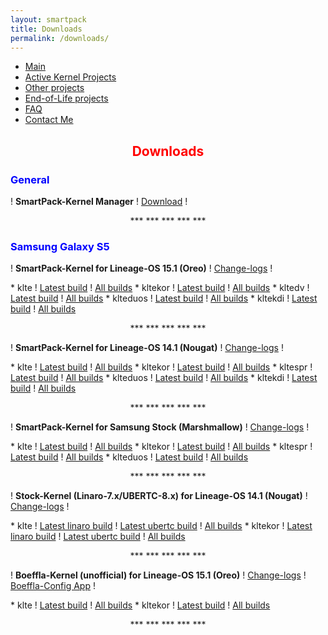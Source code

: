 ```yaml
---
layout: smartpack
title: Downloads
permalink: /downloads/
---
```


<style>
    tab1 { padding-left: 4em; }
</style>

* <a href="https://sunilpaulmathew.github.io/smartpack/">Main</a>
* <a href="https://sunilpaulmathew.github.io/kernel-projects/">Active Kernel Projects</a>
* <a href="https://sunilpaulmathew.github.io/others/">Other projects</a>
* <a href="https://sunilpaulmathew.github.io/end-of-life/">End-of-Life projects</a>
* <a href="https://sunilpaulmathew.github.io/faq/">FAQ</a>
* <a href="https://sunilpaulmathew.github.io/contact/">Contact Me</a>

<h2 style="color: red; text-align: center">Downloads</h2>

<h3 style="color: blue">General</h3>

<p>! <strong>SmartPack-Kernel Manager</strong> ! <a href="https://github.com/SmartPack/SmartPack-Kernel-Manager/releases/latest" target="_blank">Download</a> !</p>

<p style="text-align: center;">*** *** *** *** ***</p>

<h3 style="color: blue">Samsung Galaxy S5</h3>

<p>! <strong>SmartPack-Kernel for Lineage-OS 15.1 (Oreo)</strong> ! <a href="https://raw.githubusercontent.com/SmartPack/SmartPack-Kernel-Project_kltexxx/Oreo/change-logs.md" target="_blank">Change-logs</a> !</p>
* klte ! <a href="https://github.com/SmartPack/SmartPack-Kernel-Project_kltexxx/blob/Oreo/kernel-release/SmartPack-Kernel-klte.zip?raw=true">Latest build</a> ! <a href="https://androidfilehost.com/?w=files&flid=241029" target="_blank">All builds</a>
* kltekor ! <a href="https://github.com/SmartPack/SmartPack-Kernel-Project_kltexxx/blob/Oreo/kernel-release/SmartPack-Kernel-kltekor.zip?raw=true">Latest build</a> ! <a href="https://androidfilehost.com/?w=files&flid=241029" target="_blank">All builds</a>
* kltedv ! <a href="https://github.com/SmartPack/SmartPack-Kernel-Project_kltexxx/blob/Oreo/kernel-release/SmartPack-Kernel-kltedv.zip?raw=true">Latest build</a> ! <a href="https://androidfilehost.com/?w=files&flid=241029" target="_blank">All builds</a>
* klteduos ! <a href="https://github.com/SmartPack/SmartPack-Kernel-Project_kltexxx/blob/Oreo/kernel-release/SmartPack-Kernel-klteduos.zip?raw=true">Latest build</a> ! <a href="https://androidfilehost.com/?w=files&flid=241029" target="_blank">All builds</a>
* kltekdi ! <a href="https://github.com/SmartPack/SmartPack-Kernel-Project_kltexxx/blob/Oreo/kernel-release/SmartPack-Kernel-kltekdi.zip?raw=true">Latest build</a> ! <a href="https://androidfilehost.com/?w=files&flid=241029" target="_blank">All builds</a>

<p style="text-align: center;">*** *** *** *** ***</p>

<p>! <strong>SmartPack-Kernel for Lineage-OS 14.1 (Nougat)</strong> ! <a href="https://raw.githubusercontent.com/SmartPack/SmartPack-Kernel-Project_kltexxx/Nougat/change-logs.md" target="_blank">Change-logs</a> !</p>
* klte ! <a href="https://github.com/SmartPack/SmartPack-Kernel-Project_kltexxx/blob/Nougat/kernel-release/SmartPack-Kernel-klte.zip?raw=true">Latest build</a> ! <a href="https://androidfilehost.com/?w=files&flid=227310" target="_blank">All builds</a>
* kltekor ! <a href="https://github.com/SmartPack/SmartPack-Kernel-Project_kltexxx/blob/Nougat/kernel-release/SmartPack-Kernel-kltekor.zip?raw=true">Latest build</a> ! <a href="https://androidfilehost.com/?w=files&flid=227315" target="_blank">All builds</a>
* kltespr ! <a href="https://github.com/SmartPack/SmartPack-Kernel-Project_kltexxx/blob/Nougat/kernel-release/SmartPack-Kernel-kltespr.zip?raw=true">Latest build</a> ! <a href="https://androidfilehost.com/?w=files&flid=227317" target="_blank">All builds</a>
* klteduos ! <a href="https://github.com/SmartPack/SmartPack-Kernel-Project_kltexxx/blob/Nougat/kernel-release/SmartPack-Kernel-klteduos.zip?raw=true">Latest build</a> ! <a href="https://androidfilehost.com/?w=files&flid=227316" target="_blank">All builds</a>
* kltekdi ! <a href="https://github.com/SmartPack/SmartPack-Kernel-Project_kltexxx/blob/Nougat/kernel-release/SmartPack-Kernel-kltekdi.zip?raw=true">Latest build</a> ! <a href="https://androidfilehost.com/?w=files&flid=251637" target="_blank">All builds</a>

<p style="text-align: center;">*** *** *** *** ***</p>

<p>! <strong>SmartPack-Kernel for Samsung Stock (Marshmallow)</strong> ! <a href="https://raw.githubusercontent.com/SmartPack/SmartPack-Kernel-Project_kltexxx/stock/change-logs.md" target="_blank">Change-logs</a> !</p>
* klte ! <a href="https://github.com/SmartPack/SmartPack-Kernel-Project_kltexxx/blob/stock/kernel-release/SmartPack-Kernel-klte.zip?raw=true">Latest build</a> ! <a href="https://androidfilehost.com/?w=files&flid=177762" target="_blank">All builds</a>
* kltekor ! <a href="https://github.com/SmartPack/SmartPack-Kernel-Project_kltexxx/blob/stock/kernel-release/SmartPack-Kernel-kltekor.zip?raw=true">Latest build</a> ! <a href="https://androidfilehost.com/?w=files&flid=177764" target="_blank">All builds</a>
* kltespr ! <a href="https://github.com/SmartPack/SmartPack-Kernel-Project_kltexxx/blob/stock/kernel-release/SmartPack-Kernel-kltespr.zip?raw=true">Latest build</a> ! <a href="https://androidfilehost.com/?w=files&flid=177768" target="_blank">All builds</a>
* klteduos ! <a href="https://github.com/SmartPack/SmartPack-Kernel-Project_kltexxx/blob/stock/kernel-release/SmartPack-Kernel-klteduos.zip?raw=true">Latest build</a> ! <a href="https://androidfilehost.com/?w=files&flid=177765" target="_blank">All builds</a>

<p style="text-align: center;">*** *** *** *** ***</p>

<p>! <strong>Stock-Kernel (Linaro-7.x/UBERTC-8.x) for Lineage-OS 14.1 (Nougat)</strong> ! <a href="https://raw.githubusercontent.com/SmartPack/Stock-Kernel_Linaro-UBERTC_kltexxx/Nougat/change-logs.md" target="_blank">Change-logs</a> !</p>
* klte ! <a href="https://github.com/SmartPack/Stock-Kernel_Linaro-UBERTC_kltexxx/blob/Nougat/kernel-release/Stock-Kernel-klte-linaro.zip?raw=true">Latest linaro build</a> ! <a href="https://github.com/SmartPack/Stock-Kernel_Linaro-UBERTC_kltexxx/blob/Nougat/kernel-release/Stock-Kernel-klte-ubertc.zip?raw=true">Latest ubertc build</a> ! <a href="https://github.com/SmartPack/Stock-Kernel_Linaro-UBERTC_kltexxx/releases" target="_blank">All builds</a>
* kltekor ! <a href="https://github.com/SmartPack/Stock-Kernel_Linaro-UBERTC_kltexxx/blob/Nougat/kernel-release/Stock-Kernel-kltekor-linaro.zip?raw=true">Latest linaro build</a> ! <a href="https://github.com/SmartPack/Stock-Kernel_Linaro-UBERTC_kltexxx/blob/Nougat/kernel-release/Stock-Kernel-kltekor-ubertc.zip?raw=true">Latest ubertc build</a> ! <a href="https://github.com/SmartPack/Stock-Kernel_Linaro-UBERTC_kltexxx/releases" target="_blank">All builds</a>

<p style="text-align: center;">*** *** *** *** ***</p>

<p>! <strong>Boeffla-Kernel (unofficial) for Lineage-OS 15.1 (Oreo)</strong> ! <a href="https://raw.githubusercontent.com/SmartPack/Boeffla-Kernel-unofficial-kltexxx/Oreo/change-logs.md" target="_blank">Change-logs</a> ! <a href="http://kernel.boeffla.de/bcv2/" target="_blank">Boeffla-Config App</a> !</p>
* klte ! <a href="https://github.com/SmartPack/Boeffla-Kernel-unofficial-kltexxx/blob/Oreo/kernel-release/Boeffla-Kernel-klte.zip?raw=true">Latest build</a> ! <a href="https://forum.xda-developers.com/devdb/project/?id=25825#downloads" target="_blank">All builds</a>
* kltekor ! <a href="https://github.com/SmartPack/Boeffla-Kernel-unofficial-kltexxx/blob/Oreo/kernel-release/Boeffla-Kernel-kltekor.zip?raw=true">Latest build</a> ! <a href="https://forum.xda-developers.com/devdb/project/?id=25825#downloads" target="_blank">All builds</a>

<p style="text-align: center;">*** *** *** *** ***</p>
